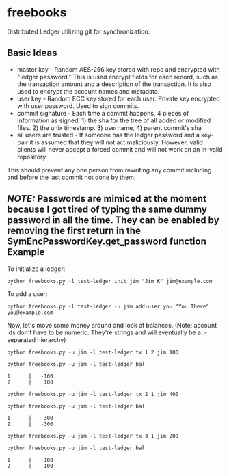 freebooks
=========

Distributed Ledger utilizing git for synchronization.

Basic Ideas
-----------

* master key - Random AES-256 key stored with repo and encrypted with "ledger password." This is used encrypt fields for each record, such as the transaction amount and a description of the transaction.  It is also used to encrypt the account names and metadata.
* user key - Random ECC key stored for each user. Private key encrypted with user password. Used to sign commits.
* commit signature - Each time a commit happens, 4 pieces of information as signed: 1) the sha for the tree of all added or modified files. 2) the unix timestamp. 3) username, 4) parent commit's sha
* all users are trusted - If someone has the ledger password and a key-pair it is assumed that they will not act maliciously. However, valid clients will never accept a forced commit and will not work on an in-valid repository

This should prevent any one person from rewriting any commit including and before the last commit not done by them.

*NOTE:* Passwords are mimiced at the moment because I got tired of typing the same dummy password in all the time. They can be enabled by removing the first return in the SymEncPasswordKey.get_password function
Example
-------

To initialize a ledger:

    python freebooks.py -l test-ledger init jim "Jim K" jim@example.com

To add a user:

    python freebooks.py -l test-ledger -u jim add-user you "You There" you@example.com

Now, let's move some money around and look at balances. (Note: account ids don't have to be numeric.  They're strings and will eventually be a .-separated hierarchy)

    python freebooks.py -u jim -l test-ledger tx 1 2 jim 100

    python freebooks.py -u jim -l test-ledger bal

    1      |   -100
    2      |    100

    python freebooks.py -u jim -l test-ledger tx 2 1 jim 400

    python freebooks.py -u jim -l test-ledger bal

    1      |    300
    2      |   -300

    python freebooks.py -u jim -l test-ledger tx 3 1 jim 200

    python freebooks.py -u jim -l test-ledger bal

    1      |   -100
    2      |    100
